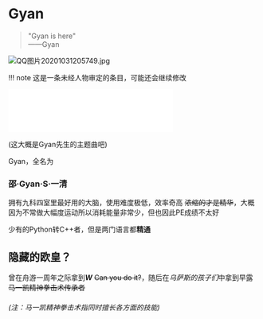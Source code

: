 # Gyan
> "Gyan is here"      
>            ——Gyan


![QQ图片20201031205749.jpg](https://i.loli.net/2020/11/07/6P1MzFDxkIdcCHu.jpg)


!!! note
    这是一条未经人物审定的条目，可能还会继续修改

<iframe frameborder="no" border="0" marginwidth="0" marginheight="0" width=330 height=86 src="//music.163.com/outchain/player?type=2&id=32102077&auto=1&height=66"></iframe>

(这大概是Gyan先生的主题曲吧)

Gyan，全名为
### 邵·Gyan·S·一清

拥有九科四室里最好用的大脑，使用难度极低，效率奇高 ~~浓缩的才是精华~~，大概因为不常做大幅度运动所以消耗能量非常少，但也因此PE成绩不太好

少有的Python转C++者，但是两门语言都**精通**

## 隐藏的欧皇？
曾在舟游一周年之际拿到***W*** ~~Can you do it?~~，随后在*乌萨斯的孩子们*中拿到早露  ~~马一凯精神拳击术传承者~~

###### (注：马一凯精神拳击术指同时擅长各方面的技能)



